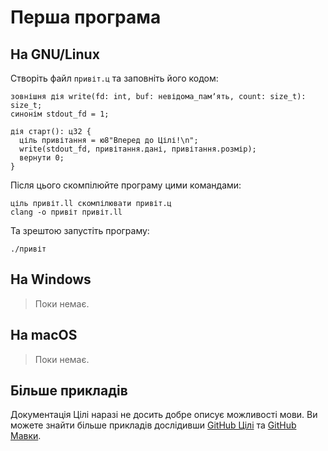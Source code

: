# Перша програма

## На GNU/Linux

Створіть файл `привіт.ц` та заповніть його кодом:

```ціль
зовнішня дія write(fd: int, buf: невідома_памʼять, count: size_t): size_t;
синонім stdout_fd = 1;

дія старт(): ц32 {
  ціль привітання = ю8"Вперед до Цілі!\n";
  write(stdout_fd, привітання.дані, привітання.розмір);
  вернути 0;
}
```

Після цього скомпілюйте програму цими командами:

```shell
ціль привіт.ll скомпілювати привіт.ц
clang -o привіт привіт.ll
```

Та зрештою запустіть програму:

```shell
./привіт
```

## На Windows

> Поки немає.

## На macOS

> Поки немає.

## Більше прикладів

<subject>Документація Цілі</subject> наразі не досить добре описує можливості мови. Ви можете знайти більше прикладів
дослідивши [GitHub Цілі](https://github.com/tsil-ukr) та [GitHub Мавки](https://github.com/mavka-ukr).